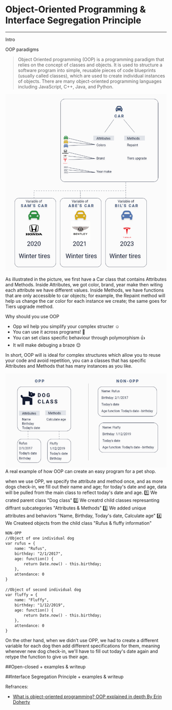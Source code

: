 
# Object-Oriented Programming & Interface Segregation Principle
---
Intro

OOP paradigms
>Object Oriented programming (OOP) is a programming paradigm that relies on the concept of classes and objects. 
It is used to structure a software program into simple, reusable pieces of code blueprints (usually called classes), 
which are used to create individual instances of objects. 
There are many object-oriented programming languages including JavaScript, C++, Java, and Python. 


<img src="pic/oop-car-example.png"/>

As illustrated in the picture, we first have a Car class that contains Attributes and Methods. 
Inside Attributes, we got color, brand, year make then witing each attribute we have different values. 
Inside Methods, we have functions that are only accessible to car objects; 
for example, the Repaint method will help us change the car color for each instance  we create; 
the same goes for Tiers upgrade method.

Why should you use OOP
* Opp wil help you simplify your complex structer :relaxed:
* You can use it across programs! :star2:
* You can set class specific behaviour through polymorphism :+1:
* It will make debuging a braze :relieved:

In short, OOP will is ideal for complex structures which allow you to reuse your code and avoid repetition, you can a classes that has specific Attributes and Methods that has many instances as you like. 

<img src="pic/oop-car-example-2.png"/>
A real example of how OOP can create an easy program for a pet shop. 

when we use OPP, we specify the attribute and method once, and as more dogs check-in, we fill out their name and age; for today's date and age, data will be pulled from the main class to reflect today's date and age. 
:one: We crated parent class "Dog class"
:two: We creatrd child classes represanting diffrant subcategories "Attributes & Methods"
:three: We added unique attributes and behaviors "Name, Birthday, Today's date, Calculate age" 
:four: We Createed objects from the child class "Rufus & fluffy information"

```
NON-OPP
//Object of one individual dog
var rufus = {
    name: "Rufus",
    birthday: "2/1/2017",
    age: function() {
        return Date.now() - this.birthday;
    },
    attendance: 0
}

//Object of second individual dog
var fluffy = {
    name: "Fluffy",
    birthday: "1/12/2019",
    age: function() {
        return Date.now() - this.birthday;
    },
    attendance: 0
}
```

On the other hand, when we didn't use OPP, we had to create a different variable for each dog then add different specifications for them, meaning whenever new dog check-in, we'll have to fill out today's date again and retype the function to give us their age. 





##Open-closed + examples & writeup

##Interface Segregation Principle + examples & writeup    




Refrances:

* [What is object-oriented programming? OOP explained in depth By Erin Doherty](https://www.educative.io/blog/object-oriented-programming) 